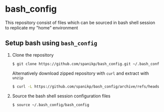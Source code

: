 # bash_config

This repository consist of files which can be sourced in bash shell session to replicate my "home" environment

## Setup bash using `bash_config`
1. Clone the repository
    ```bash
    $ git clone https://github.com/spanikp/bash_config.git ~/.bash_config
    ```
  
    Alternatively download zipped repository with `curl` and extract with `unzip`
    ```bash
    $ curl -L https://github.com/spanikp/bash_config/archive/refs/heads/main.zip --output -j temp.zip && unzip temp.zip -d ~/.bash_config && rm temp.zip
    ```
  

2. Source the bash shell session configuration files
    ```bash
    $ source ~/.bash_config/bash_config
    ```
